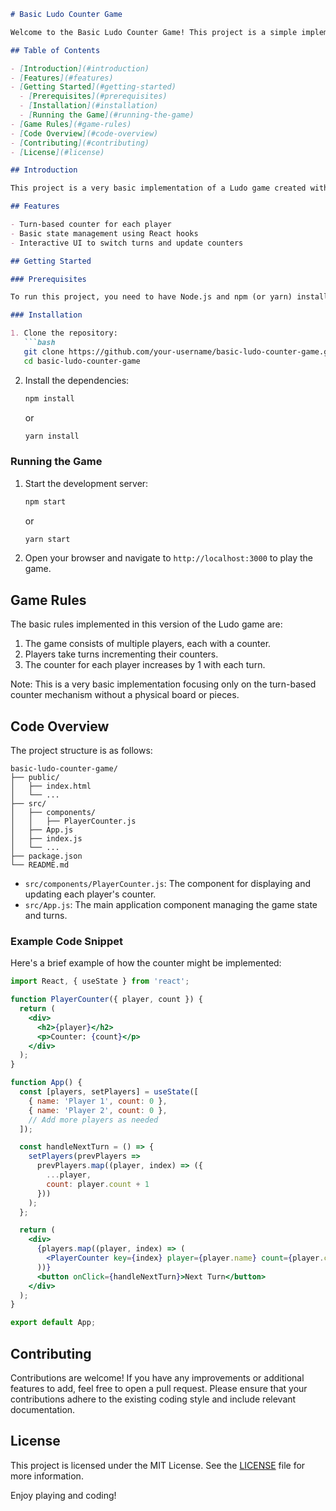 ```markdown
# Basic Ludo Counter Game

Welcome to the Basic Ludo Counter Game! This project is a simple implementation of a turn-based Ludo game using React, where each player has a counter that increments with each turn.

## Table of Contents

- [Introduction](#introduction)
- [Features](#features)
- [Getting Started](#getting-started)
  - [Prerequisites](#prerequisites)
  - [Installation](#installation)
  - [Running the Game](#running-the-game)
- [Game Rules](#game-rules)
- [Code Overview](#code-overview)
- [Contributing](#contributing)
- [License](#license)

## Introduction

This project is a very basic implementation of a Ludo game created with React. The main functionality is to have player counters that increment with each turn, helping you understand React state management, components, and hooks.

## Features

- Turn-based counter for each player
- Basic state management using React hooks
- Interactive UI to switch turns and update counters

## Getting Started

### Prerequisites

To run this project, you need to have Node.js and npm (or yarn) installed on your machine.

### Installation

1. Clone the repository:
   ```bash
   git clone https://github.com/your-username/basic-ludo-counter-game.git
   cd basic-ludo-counter-game
   ```

2. Install the dependencies:
   ```bash
   npm install
   ```
   or
   ```bash
   yarn install
   ```

### Running the Game

1. Start the development server:
   ```bash
   npm start
   ```
   or
   ```bash
   yarn start
   ```

2. Open your browser and navigate to `http://localhost:3000` to play the game.

## Game Rules

The basic rules implemented in this version of the Ludo game are:

1. The game consists of multiple players, each with a counter.
2. Players take turns incrementing their counters.
3. The counter for each player increases by 1 with each turn.

Note: This is a very basic implementation focusing only on the turn-based counter mechanism without a physical board or pieces.

## Code Overview

The project structure is as follows:

```
basic-ludo-counter-game/
├── public/
│   ├── index.html
│   └── ...
├── src/
│   ├── components/
│   │   ├── PlayerCounter.js
│   ├── App.js
│   ├── index.js
│   └── ...
├── package.json
└── README.md
```

- `src/components/PlayerCounter.js`: The component for displaying and updating each player's counter.
- `src/App.js`: The main application component managing the game state and turns.

### Example Code Snippet

Here's a brief example of how the counter might be implemented:

```jsx
import React, { useState } from 'react';

function PlayerCounter({ player, count }) {
  return (
    <div>
      <h2>{player}</h2>
      <p>Counter: {count}</p>
    </div>
  );
}

function App() {
  const [players, setPlayers] = useState([
    { name: 'Player 1', count: 0 },
    { name: 'Player 2', count: 0 },
    // Add more players as needed
  ]);

  const handleNextTurn = () => {
    setPlayers(prevPlayers =>
      prevPlayers.map((player, index) => ({
        ...player,
        count: player.count + 1
      }))
    );
  };

  return (
    <div>
      {players.map((player, index) => (
        <PlayerCounter key={index} player={player.name} count={player.count} />
      ))}
      <button onClick={handleNextTurn}>Next Turn</button>
    </div>
  );
}

export default App;
```

## Contributing

Contributions are welcome! If you have any improvements or additional features to add, feel free to open a pull request. Please ensure that your contributions adhere to the existing coding style and include relevant documentation.

## License

This project is licensed under the MIT License. See the [LICENSE](LICENSE) file for more information.

Enjoy playing and coding!
```

